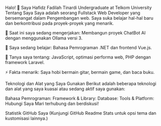 Halo! 👋 Saya Hafidz Fadilah Tinardi
Undergraduate at Telkom University
Tentang Saya
Saya adalah seorang Fullstack Web Developer yang bersemangat dalam Pengembangan web. Saya suka belajar hal-hal baru dan berkontribusi pada proyek-proyek yang menarik.

🔭 Saat ini saya sedang mengerjakan: Membangun proyek ChatBot AI dengan menggunakan Ollama versi 3.

🌱 Saya sedang belajar: Bahasa Pemrograman .NET dan frontend Vue.js.

💬 Tanya saya tentang: JavaScript, optimasi performa web, PHP dengan framework Laravel.

⚡ Fakta menarik: Saya hobi bermain gitar, bermain game, dan baca buku.

Teknologi dan Alat yang Saya Gunakan
Berikut adalah beberapa teknologi dan alat yang saya kuasai atau sedang aktif saya gunakan:

Bahasa Pemrograman:
Framework & Library:
Database:
Tools & Platform:
Hubungi Saya
Mari terhubung dan berdiskusi!

Statistik GitHub Saya
(Kunjungi GitHub Readme Stats untuk opsi tema dan kustomisasi lainnya.)
